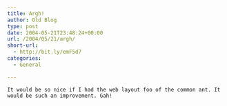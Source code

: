 ```yaml
---
title: Argh!
author: Old Blog
type: post
date: 2004-05-21T23:48:24+00:00
url: /2004/05/21/argh/
short-url:
  - http://bit.ly/emF5d7
categories:
  - General

---
```

<div class='microid-http+http:sha1:b0b41b75ddcfe107bd539f60d35394a30a38c581'>
  
    It would be so nice if I had the web layout foo of the common ant. It would be such an improvement. Gah!
  
